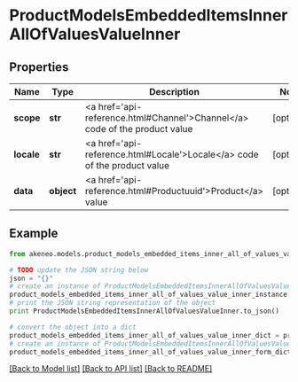 # ProductModelsEmbeddedItemsInnerAllOfValuesValueInner


## Properties
Name | Type | Description | Notes
------------ | ------------- | ------------- | -------------
**scope** | **str** | &lt;a href&#x3D;&#39;api-reference.html#Channel&#39;&gt;Channel&lt;/a&gt; code of the product value | [optional] 
**locale** | **str** | &lt;a href&#x3D;&#39;api-reference.html#Locale&#39;&gt;Locale&lt;/a&gt; code of the product value | [optional] 
**data** | **object** | &lt;a href&#x3D;&#39;api-reference.html#Productuuid&#39;&gt;Product&lt;/a&gt; value | [optional] 

## Example

```python
from akeneo.models.product_models_embedded_items_inner_all_of_values_value_inner import ProductModelsEmbeddedItemsInnerAllOfValuesValueInner

# TODO update the JSON string below
json = "{}"
# create an instance of ProductModelsEmbeddedItemsInnerAllOfValuesValueInner from a JSON string
product_models_embedded_items_inner_all_of_values_value_inner_instance = ProductModelsEmbeddedItemsInnerAllOfValuesValueInner.from_json(json)
# print the JSON string representation of the object
print ProductModelsEmbeddedItemsInnerAllOfValuesValueInner.to_json()

# convert the object into a dict
product_models_embedded_items_inner_all_of_values_value_inner_dict = product_models_embedded_items_inner_all_of_values_value_inner_instance.to_dict()
# create an instance of ProductModelsEmbeddedItemsInnerAllOfValuesValueInner from a dict
product_models_embedded_items_inner_all_of_values_value_inner_form_dict = product_models_embedded_items_inner_all_of_values_value_inner.from_dict(product_models_embedded_items_inner_all_of_values_value_inner_dict)
```
[[Back to Model list]](../README.md#documentation-for-models) [[Back to API list]](../README.md#documentation-for-api-endpoints) [[Back to README]](../README.md)


